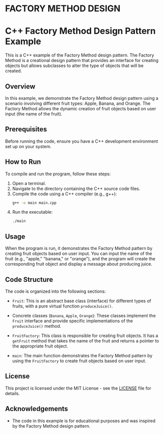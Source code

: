 

# FACTORY METHOD DESIGN


# C++ Factory Method Design Pattern Example

This is a C++ example of the Factory Method design pattern. The Factory Method is a creational design pattern that provides an interface for creating objects but allows subclasses to alter the type of objects that will be created.

## Overview

In this example, we demonstrate the Factory Method design pattern using a scenario involving different fruit types: Apple, Banana, and Orange. The Factory Method allows the dynamic creation of fruit objects based on user input (the name of the fruit).

## Prerequisites

Before running the code, ensure you have a C++ development environment set up on your system.

## How to Run

To compile and run the program, follow these steps:

1. Open a terminal.
2. Navigate to the directory containing the C++ source code files.
3. Compile the code using a C++ compiler (e.g., g++):
   ```bash
   g++ -o main main.cpp
   ```
4. Run the executable:
   ```bash
   ./main
   ```

## Usage

When the program is run, it demonstrates the Factory Method pattern by creating fruit objects based on user input. You can input the name of the fruit (e.g., "apple," "banana," or "orange"), and the program will create the corresponding fruit object and display a message about producing juice.

## Code Structure

The code is organized into the following sections:

- `Fruit`: This is an abstract base class (interface) for different types of fruits, with a pure virtual function `produceJuice()`.

- Concrete classes (`Banana`, `Apple`, `Orange`): These classes implement the `Fruit` interface and provide specific implementations of the `produceJuice()` method.

- `FruitFactory`: This class is responsible for creating fruit objects. It has a `getFruit` method that takes the name of the fruit and returns a pointer to the appropriate fruit object.

- `main`: The main function demonstrates the Factory Method pattern by using the `FruitFactory` to create fruit objects based on user input.

## License

This project is licensed under the MIT License - see the [LICENSE](LICENSE) file for details.

## Acknowledgements

- The code in this example is for educational purposes and was inspired by the Factory Method design pattern.
